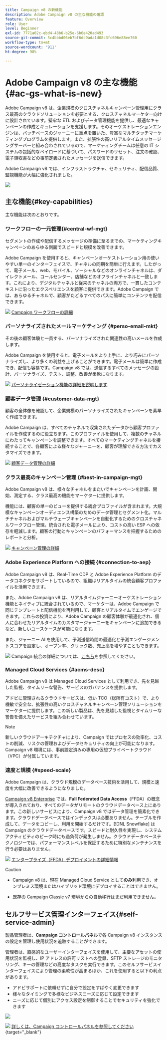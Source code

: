 ```yaml
---
title: Campaign v8 の新機能
description: Adobe Campaign v8 の主な機能の確認
feature: Overview
role: User
level: Beginner
exl-id: 7771a02c-ebd4-48b6-b25e-6b6e420ad493
source-git-commit: 5c4bbbd06eb7bf6dc9ada1d08c3fc696e88ee760
workflow-type: tm+mt
source-wordcount: '911'
ht-degree: 98%

---
```


# Adobe Campaign v8 の主な機能 {#ac-gs-what-is-new}

Adobe Campaign v8 は、企業規模のクロスチャネルキャンペーン管理用にクラス最高のクラウドソリューションを必要とする、クロスチャネルマーケター向けに設計されています。堅牢な ETL およびデータ管理機能を提供し、最適なキャンペーンの作成とキュレーションを支援します。そのオーケストレーションエンジンは、バッチベースのジャーニーに重点を置いた、豊富なマルチタッチマーケティングプログラムを提供します。また、拡張性の高いリアルタイムメッセージングサーバーと組み合わされているので、マーケティングチームは任意の IT システムの包括的なペイロードに基づいて、パスワードのリセット、注文の確認、電子領収書などの事前定義されたメッセージを送信できます。

Adobe Campaign v8 では、インフラストラクチャ、セキュリティ、配信品質、監視機能が大幅に強化されました。

![](assets/home-page.png)

## 主な機能{#key-capabilities}

主な機能は次のとおりです。

### ワークフローの一元管理{#central-wf-mgt}

セグメントの作成や配信するメッセージの準備に至るまでの、マーケティングキャンペーンのあらゆる側面でスピードと規模を改善できます。

Adobe Campaign を使用すると、キャンペーンオーケストレーション用の使いやすい単一のインターフェイスで、チャネルの同期を簡単に行えます。したがって、電子メール、web、モバイル、ソーシャルなどのオンラインチャネルは、ダイレクトメール、コールセンター、店舗などのオフラインチャネルと一致します。これにより、デジタルチャネルと従来のチャネルの両方で、一貫したコンテキストに沿ったエクスペリエンスを顧客に提供できます。Adobe Campaign では、あらゆるチャネルで、顧客がたどるすべてのパスに簡単にコンテンツを配信できます。

![](../assets/do-not-localize/glass.png) [Campaign ワークフローの詳細](../config/workflows.md)

### パーソナライズされたメールマーケティング {#perso-email-mkt}

その後の顧客体験と一貫する、パーソナライズされた関連性の高いメールを作成します。

Adobe Campaign を使用すると、電子メールをより上手に、より巧みにパーソナライズし、より多くの利益を上げることができます。電子メールは簡単に作成でき、配信も容易です。Campaign v8 では、送信するすべてのメッセージの設計、パーソナライズ、テスト、調整、改善が柔軟になります。

![](../assets/do-not-localize/glass.png) [パーソナライゼーション機能の詳細を説明します](create-message.md)

### 顧客データ管理 {#customer-data-mgt}

顧客の全体像を確認して、企業規模のパーソナライズされたキャンペーンを素早く作成できます。

Adobe Campaign は、すべてのチャネルで収集されたデータから顧客プロファイルを作成するのに役立ちます。このプロファイルを使用して、複数のチャネルにわたってキャンペーンを調整できます。すべてのマーケティングチャネルを接続することで、各顧客による様々なジャーニーを、顧客が理解できる方法でカスタマイズできます。

![](../assets/do-not-localize/glass.png) [顧客データ管理の詳細](audiences.md)

### クラス最高のキャンペーン管理 {#best-in-campaign-mgt}

Adobe Campaign v8 は、様々なチャネルをまたいでキャンペーンを計画、開始、測定する、クラス最高の機能をマーケターに提供します。

機能には、顧客の単一のビューを提供する統合プロファイルが含まれます。大規模なキャンペーンオーディエンス構築のためのデータ管理とセグメント化。マルチチャネルおよびマルチウェーブキャンペーンを自動化するためのクロスチャネルワークフロー管理。統合された電子メールにより、コストの高い ESP への依存を軽減します。顧客の行動とキャンペーンのパフォーマンスを把握するためのレポートと分析。

![](../assets/do-not-localize/glass.png) [キャンペーン管理の詳細](campaigns.md)


### Adobe Experience Platform への接続 {#connection-to-aep}

Adobe Campaign v8 は、Real-Time CDP と Adobe Experience Platform のデータコネクタをサポートしているので、組織はリアルタイムの統合顧客プロファイルを活用できます。

また、Adobe Campaign v8 は、リアルタイムジャーニーオーケストレーション機能とネイティブに統合されているので、マーケターは、Adobe Campaign で同じテンプレートと配信機能を再利用して、顧客とリアルタイムでエンゲージできます。これらの投資により、Adobe Campaign の顧客体験が最適化され、個人に合わせたリアルタイムのカスタマージャーニーをキャンペーンに追加できるなど、新しいユースケースが可能になります。

また、ジャーニー AI を使用して、予測送信時間の最適化と予測エンゲージメントスコアを設定し、オープン率、クリック数、売上高を増やすこともできます。

![](../assets/do-not-localize/glass.png) Campaign 統合の詳細については、[こちら](../connect/integration.md)を参照してください。


### Managed Cloud Services {#acms-desc}

Adobe Campaign v8 は Managed Cloud Services として利用でき、先を見越した監視、タイムリーな警告、サービスのガバナンスを提供します。

アドビに管理されるクラウドサービスは、低い TCO（総所有コスト）で、より機敏で安全な、拡張性の高いクロスチャネルキャンペーン管理ソリューションをマーケターに提供します。この新しい製品は、先を見越した監視とタイムリーな警告を備えたサービスを組み合わせています。

>[!NOTE]
>
>新しいクラウドアーキテクチャにより、Campaign ではプロセスの効率化、コストの削減、リスクの管理およびデータセキュリティの向上が可能になります。Campaign v8 環境には、事前設定済みの専用の仮想プライベートクラウド（VPC）が付属しています。

### 速度と規模 {#speed-scale}

Adobe Campaign は、クラウド規模のデータベース技術を活用して、規模と速度を大幅に改善できるようになりました。

[Campaign v8 Enterprise](../architecture/enterprise-deployment.md) では、**Full Federated Data Access**（FFDA）の概念が導入されており、すべてのデータがリモートのクラウドデータベース上にあります。この新しいサービスにより、Campaign v8 ではデータ管理を簡素化できます。クラウドデータベースではインデックスは必要ありません。テーブルを作成して、データをコピーし、利用を開始するだけです。[!DNL Snowflake] は Campaign のクラウドデータベースです。スピードと耐久性を実現し、システムアクティビティのピーク時にも過負荷が発生しません。クラウドデータベーステクノロジーでは、パフォーマンスレベルを保証するために特別なメンテナンスを行う必要はありません。

![](../assets/do-not-localize/glass.png) [エンタープライズ（FFDA）デプロイメントの詳細情報](../architecture/enterprise-deployment.md)

>[!CAUTION]
>
>* Campaign v8 は、現在 Managed Cloud Service として&#x200B;**のみ**&#x200B;利用でき、オンプレミス環境またはハイブリッド環境にデプロイすることはできません。
>
>* 既存の Campaign Classic v7 環境からの自動移行はまだ利用できません。


## セルフサービス管理インターフェイス{#self-service-admin}

製品管理者は、**Campaign コントロールパネル**&#x200B;で各 Campaign v8 インスタンスの設定を管理し使用状況を追跡することができます。

管理者は、直感的なユーザーインターフェイスを使用して、主要なアセットの使用状況を監視し、IP アドレスの許可リストへの登録、SFTP ストレージのモニタリング、キーの管理などの高度なタスクを実行できます。このセルフサービスインターフェイスにより管理の柔軟性が高まるほか、これを使用すると以下の利点があります。

* アドビサポートに依頼せずに自分で設定をすばやく変更できます
* 様々なタイミングで多様なビジネスニーズに応じて設定できます
* ニーズに応じて個別にアクセス設定を制御することでセキュリティを強化できます

![](assets/subdomain1.png)

![](../assets/do-not-localize/glass.png) [詳しくは、Campaign コントロールパネルを参照してください](https://experienceleague.adobe.com/docs/control-panel/using/discover-control-panel/key-features.html?lang=ja){target="_blank"}


